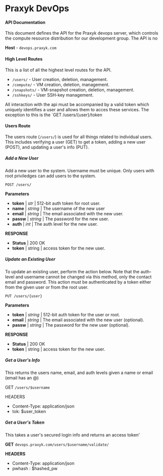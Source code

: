 Praxyk DevOps
===============

#### API Documentation

This document defines the API for the Praxyk devops server, which controls the compute resource distribution for our development group. The API is no

**Host** - `devops.praxyk.com`

#### High Level Routes

This is a list of all the highest level routes for the API.

 * `/users/` - User creation, deletion, management.
 * `/compute/` - VM creation, deletion, management.
 * `/snapshots/` - VM-snapshot creation, deletion, management.
 * `/sshkeys/` - User SSH-key management.

All interaction with the api must be accompanied by a valid token which uniquely identifies a user and allows them to acces these services. The exception to this is the `GET /users/{user}/token<F4>



#### Users Route
The users route (`/users/`) is used for all things related to individual users. This includes verifying a user (GET) to get a token, adding a new user (POST), and updating a user's info (PUT).

##### Add a New User
Add a new user to the system. Username must be unique. Only users with root priviledges can add users to the system.

`POST /users/`

**Parameters**

 * **token** | _str_    | 512-bit auth token for root user.
 * **name**  | _string_ | The username of the new user
 * **email** | _string_ | The email associated with the new user.
 * **passw** | _string_ | The password for the new user.
 * **auth**  | _int_    | The auth level for the new user.
 
**RESPONSE**

 * **Status** | 200 OK
 * **token**  | string | access token for the new user.

##### Update an Existing User
To update an existing user, perform the action below. Note that the auth-level and username cannot be changed via this method, only the contact email and password. This action must be authenticated by a token either from the given user or from the root user.

`PUT /users/{user}`

**Parameters**

 * **token** | _string_ | 512-bit auth token for the user or root.
 * **email** | _string_ | The email associated with the new user (optional).
 * **passw** | _string_ | The password for the new user (optional).
 
**RESPONSE**

 * **Status** | 200 OK
 * **token** | string | access token for the new user.

##### Get a User's Info
This returns the users name, email, and auth levels given a name or email (email has an @)

GET `/users/$username`

HEADERS
 * Content-Type: application/json
 * tok: $user_token

##### Get a User's Token
This takes a user's secured login info and returns an access token'

**GET** `devops.praxyk.com/users/$username/validate/`

**HEADERS**
 * Content-Type: application/json
 * pwhash : $hashed_pw
